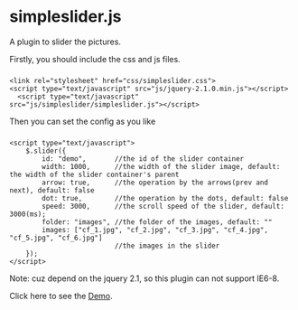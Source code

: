 simpleslider.js
=========

A plugin to slider the pictures.

Firstly, you should include the css and js files.

###
    <link rel="stylesheet" href="css/simpleslider.css">
    <script type="text/javascript" src="js/jquery-2.1.0.min.js"></script>
	  <script type="text/javascript" src="js/simpleslider/simpleslider.js"></script>

Then you can set the config as you like

###
    <script type="text/javascript">
        $.slider({
            id: "demo",       //the id of the slider container
            width: 1000,      //the width of the slider image, default: the width of the slider container's parent
            arrow: true,      //the operation by the arrows(prev and next), default: false
            dot: true,        //the operation by the dots, default: false
            speed: 3000,      //the scroll speed of the slider, default: 3000(ms);
            folder: "images", //the folder of the images, default: ""
            images: ["cf_1.jpg", "cf_2.jpg", "cf_3.jpg", "cf_4.jpg", "cf_5.jpg", "cf_6.jpg"]
                              //the images in the slider
        }); 
    </script>
    
Note: cuz depend on the jquery 2.1, so this plugin can not support IE6-8.

Click here to see the [Demo](http://www.jiajunlo.com/demo/simpleslider.js).
